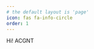 ```yaml
---
# the default layout is 'page'
icon: fas fa-info-circle
order: 1
---
```


Hi!
ACGNT

<!--
> Add Markdown syntax content to file `_tabs/about.md`{: .filepath } and it will show up on this page.
{: .prompt-tip }
-->
